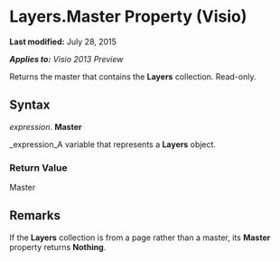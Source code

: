 
# Layers.Master Property (Visio)

 **Last modified:** July 28, 2015

 _**Applies to:** Visio 2013 Preview_

Returns the master that contains the  **Layers** collection. Read-only.


## Syntax

 _expression_. **Master**

 _expression_A variable that represents a  **Layers** object.


### Return Value

Master


## Remarks

If the  **Layers** collection is from a page rather than a master, its **Master** property returns **Nothing**.

